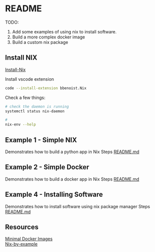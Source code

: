 # README

TODO:
1) Add some examples of using nix to install software.  
1) Build a more complex docker image
1) Build a custom nix package

## Install NIX

[Install-Nix](https://nixos.org/guides/install-nix.html)

Install vscode extension
```sh
code --install-extension bbenoist.Nix
```

Check a few things:

```sh
# check the daemon is running
systemctl status nix-daemon

# 
nix-env --help
```

## Example 1 - Simple NIX
Demonstrates how to build a python app in Nix
Steps [README.md](./01_simple_python/README.md)  

## Example 2 - Simple Docker
Demonstrates how to build a docker app in Nix
Steps [README.md](./02_simple_docker/README.md)  


## Example 4 - Installing Software
Demonstrates how to install software using nix package manager
Steps [README.md](./04_instaling_software/README.md)  


## Resources

[Minimal Docker Images](https://jpetazzo.github.io/2020/04/01/quest-minimal-docker-images-part-3/)  
[Nix-by-example](https://medium.com/@MrJamesFisher/nix-by-example-a0063a1a4c55)  
  
